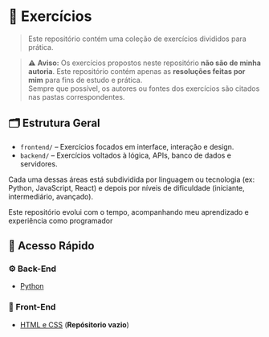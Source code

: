 # 🧮 Exercícios
> Este repositório contém uma coleção de exercícios divididos para prática.

> ⚠️ **Aviso:** Os exercícios propostos neste repositório **não são de minha autoria**. Este repositório contém apenas as **resoluções feitas por mim** para fins de estudo e prática.  
> Sempre que possível, os autores ou fontes dos exercícios são citados nas pastas correspondentes.

## 🗂️ Estrutura Geral

- `frontend/` – Exercícios focados em interface, interação e design.
- `backend/` – Exercícios voltados à lógica, APIs, banco de dados e servidores.

Cada uma dessas áreas está subdividida por linguagem ou tecnologia (ex: Python, JavaScript, React) e depois por níveis de dificuldade (iniciante, intermediário, avançado).

Este repositório evolui com o tempo, acompanhando meu aprendizado e experiência como programador

## 🔗 Acesso Rápido

### ⚙️ Back-End
- [Python](Backend/Python/README.md)

### 🚀 Front-End
- [HTML e CSS]() (**Repósitorio vazio**)



